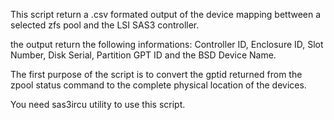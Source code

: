 This script return a .csv formated output of the device mapping bettween a selected zfs pool and the LSI SAS3 controller.

the output return the following informations:
Controller ID, Enclosure ID, Slot Number, Disk Serial, Partition GPT ID and the BSD Device Name.

The first purpose of the script is to convert the gptid returned from the zpool status command to the complete physical location of the devices.

You need sas3ircu utility to use this script.
